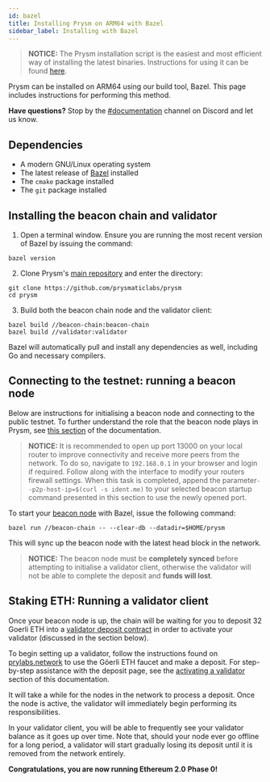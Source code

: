 ```yaml
---
id: bazel
title: Installing Prysm on ARM64 with Bazel
sidebar_label: Installing with Bazel
---
```



   > **NOTICE:** The Prysm installation script is the easiest and most efficient way of installing the latest binaries. Instructions for using it can be found [here](/docs/install/linux).

Prysm can be installed on ARM64 using our build tool, Bazel. This page includes instructions for performing this method.

**Have questions?** Stop by the [#documentation](https://discord.gg/QQZMCgU) channel on Discord and let us know.

## Dependencies

* A modern GNU/Linux operating system
* The latest release of [Bazel](https://docs.bazel.build/versions/master/install.html) installed
* The `cmake` package installed
* The `git` package installed

## Installing the beacon chain and validator

1. Open a terminal window. Ensure you are running the most recent version of Bazel by issuing the command:

```text
bazel version
```

2. Clone Prysm's [main repository](https://github.com/prysmaticlabs/prysm) and enter the directory:

```text
git clone https://github.com/prysmaticlabs/prysm
cd prysm
```

3. Build both the beacon chain node and the validator client:

```text
bazel build //beacon-chain:beacon-chain
bazel build //validator:validator
```

Bazel will automatically pull and install any dependencies as well, including Go and necessary compilers.

## Connecting to the testnet: running a beacon node

Below are instructions for initialising a beacon node and connecting to the public testnet. To further understand the role that the beacon node plays in Prysm, see [this section](/docs/how-prysm-works/overview-technical) of the documentation.


   > **NOTICE:** It is recommended to open up port 13000 on your local router to improve connectivity and receive more peers from the network. To do so, navigate to `192.168.0.1` in your browser and login if required. Follow along with the interface to modify your routers firewall settings. When this task is completed, append the parameter`--p2p-host-ip=$(curl -s ident.me)` to your selected beacon startup command presented in this section to use the newly opened port.


To start your [beacon node](/docs/how-prysm-works/prysm-beacon-node) with Bazel, issue the following command:

```text
bazel run //beacon-chain -- --clear-db --datadir=$HOME/prysm
```

This will sync up the beacon node with the latest head block in the network.

  > **NOTICE:** The beacon node must be **completely synced** before attempting to initialise a validator client, otherwise the validator will not be able to complete the deposit and **funds will lost**.

  ## Staking ETH: Running a validator client

  Once your beacon node is up, the chain will be waiting for you to deposit 32 Goerli ETH into a [validator deposit contract](/docs/how-prysm-works/validator-deposit-contract) in order to activate your validator \(discussed in the section below\).

  To begin setting up a validator, follow the instructions found on [prylabs.network](https://prylabs.network) to use the Göerli ETH faucet and make a deposit. For step-by-step assistance with the deposit page, see the [activating a validator ](activating-a-validator)section of this documentation.

  It will take a while for the nodes in the network to process a deposit. Once the node is active, the validator will immediately begin performing its responsibilities.

  In your validator client, you will be able to frequently see your validator balance as it goes up over time. Note that, should your node ever go offline for a long period, a validator will start gradually losing its deposit until it is removed from the network entirely.

  **Congratulations, you are now running Ethereum 2.0 Phase 0!**
